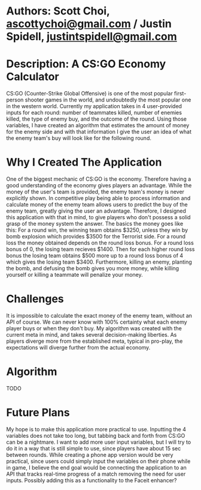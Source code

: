 # Authors: Scott Choi, ascottychoi@gmail.com / Justin Spidell, justintspidell@gmail.com

# Description: A CS:GO Economy Calculator
CS:GO (Counter-Strike Global Offensive) is one of the most popular first-person shooter games in the world, and undoubtedly the most popular one in the western world. Currently my application takes in 4 user-provided inputs for each round: number of teammates killed, number of enemies killed, the type of enemy buy, and the outcome of the round. Using those variables, I have created an algorithm that estimates the amount of money for the enemy side and with that information I give the user an idea of what the enemy team's buy will look like for the following round.

# Why I Created The Application
One of the biggest mechanic of CS:GO is the economy. Therefore having a good understanding of the economy gives players an advantage. While the money of the user's team is provided, the enemy team's money is never explicitly shown. In competitive play being able to process information and calculate money of the enemy team allows users to predict the buy of the enemy team, greatly giving the user an advantage. Therefore, I designed this application with that in mind, to give players who don't possess a solid grasp of the money system the answer. The basics the money goes like this: 
For a round win, the winning team obtains $3250, unless they win by bomb explosion which provides $3500 for the Terrorist side. 
For a round loss the money obtained depends on the round loss bonus. For a round loss bonus of 0, the losing team recieves $1400. Then for each higher round loss bonus the losing team obtains $500 more up to a round loss bonus of 4 which gives the losing team $3400. 
Furthermore, killing an enemy, planting the bomb, and defusing the bomb gives you more money, while killing yourself or killing a teammate will penalize your money. 

# Challenges
It is impossible to calculate the exact money of the enemy team, without an API of course. We can never know with 100% certainty what each enemy player buys or when they don't buy. My algorithm was created with the current meta in mind, and takes several decision-making liberties. As players diverge more from the established meta, typical in pro-play, the expectations will diverge further from the actual economy. 

# Algorithm
TODO

# Future Plans
My hope is to make this application more practical to use. Inputting the 4 variables does not take too long, but tabbing back and forth from CS:GO can be a nightmare. I want to add more user input variables, but I will try to do it in a way that is still simple to use, since players have about 15 sec between rounds. While creating a phone app version would be very practical, since users could simply input the variables on their phone while in game, I believe the end goal would be connecting the application to an API that tracks real-time progress of a match removing the need for user inputs. Possibly adding this as a functionality to the Faceit enhancer?

